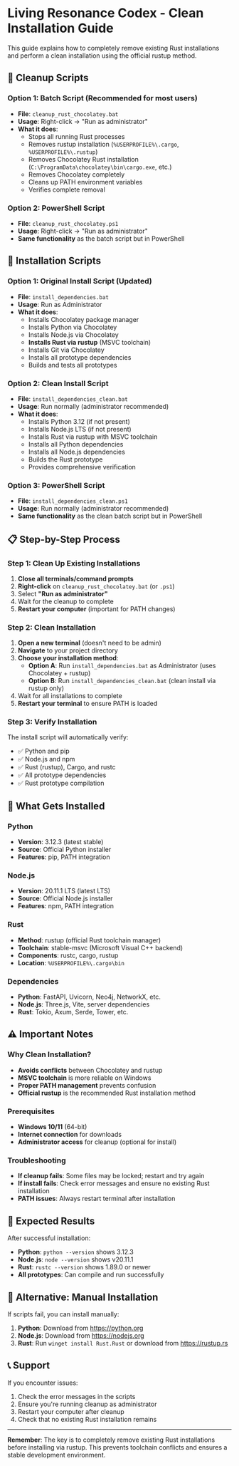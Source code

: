 # Living Resonance Codex - Clean Installation Guide

This guide explains how to completely remove existing Rust installations and perform a clean installation using the official rustup method.

## 🧹 **Cleanup Scripts**

### **Option 1: Batch Script (Recommended for most users)**
- **File**: `cleanup_rust_chocolatey.bat`
- **Usage**: Right-click → "Run as administrator"
- **What it does**:
  - Stops all running Rust processes
  - Removes rustup installation (`%USERPROFILE%\.cargo`, `%USERPROFILE%\.rustup`)
  - Removes Chocolatey Rust installation (`C:\ProgramData\chocolatey\bin\cargo.exe`, etc.)
  - Removes Chocolatey completely
  - Cleans up PATH environment variables
  - Verifies complete removal

### **Option 2: PowerShell Script**
- **File**: `cleanup_rust_chocolatey.ps1`
- **Usage**: Right-click → "Run as administrator"
- **Same functionality** as the batch script but in PowerShell

## 🚀 **Installation Scripts**

### **Option 1: Original Install Script (Updated)**
- **File**: `install_dependencies.bat`
- **Usage**: Run as Administrator
- **What it does**:
  - Installs Chocolatey package manager
  - Installs Python via Chocolatey
  - Installs Node.js via Chocolatey
  - **Installs Rust via rustup** (MSVC toolchain)
  - Installs Git via Chocolatey
  - Installs all prototype dependencies
  - Builds and tests all prototypes

### **Option 2: Clean Install Script**
- **File**: `install_dependencies_clean.bat`
- **Usage**: Run normally (administrator recommended)
- **What it does**:
  - Installs Python 3.12 (if not present)
  - Installs Node.js LTS (if not present)
  - Installs Rust via rustup with MSVC toolchain
  - Installs all Python dependencies
  - Installs all Node.js dependencies
  - Builds the Rust prototype
  - Provides comprehensive verification

### **Option 3: PowerShell Script**
- **File**: `install_dependencies_clean.ps1`
- **Usage**: Run normally (administrator recommended)
- **Same functionality** as the clean batch script but in PowerShell

## 📋 **Step-by-Step Process**

### **Step 1: Clean Up Existing Installations**
1. **Close all terminals/command prompts**
2. **Right-click** on `cleanup_rust_chocolatey.bat` (or `.ps1`)
3. Select **"Run as administrator"**
4. Wait for the cleanup to complete
5. **Restart your computer** (important for PATH changes)

### **Step 2: Clean Installation**
1. **Open a new terminal** (doesn't need to be admin)
2. **Navigate** to your project directory
3. **Choose your installation method**:
   - **Option A**: Run `install_dependencies.bat` as Administrator (uses Chocolatey + rustup)
   - **Option B**: Run `install_dependencies_clean.bat` (clean install via rustup only)
4. Wait for all installations to complete
5. **Restart your terminal** to ensure PATH is loaded

### **Step 3: Verify Installation**
The install script will automatically verify:
- ✅ Python and pip
- ✅ Node.js and npm
- ✅ Rust (rustup), Cargo, and rustc
- ✅ All prototype dependencies
- ✅ Rust prototype compilation

## 🔧 **What Gets Installed**

### **Python**
- **Version**: 3.12.3 (latest stable)
- **Source**: Official Python installer
- **Features**: pip, PATH integration

### **Node.js**
- **Version**: 20.11.1 LTS (latest LTS)
- **Source**: Official Node.js installer
- **Features**: npm, PATH integration

### **Rust**
- **Method**: rustup (official Rust toolchain manager)
- **Toolchain**: stable-msvc (Microsoft Visual C++ backend)
- **Components**: rustc, cargo, rustup
- **Location**: `%USERPROFILE%\.cargo\bin`

### **Dependencies**
- **Python**: FastAPI, Uvicorn, Neo4j, NetworkX, etc.
- **Node.js**: Three.js, Vite, server dependencies
- **Rust**: Tokio, Axum, Serde, Tower, etc.

## ⚠️ **Important Notes**

### **Why Clean Installation?**
- **Avoids conflicts** between Chocolatey and rustup
- **MSVC toolchain** is more reliable on Windows
- **Proper PATH management** prevents confusion
- **Official rustup** is the recommended Rust installation method

### **Prerequisites**
- **Windows 10/11** (64-bit)
- **Internet connection** for downloads
- **Administrator access** for cleanup (optional for install)

### **Troubleshooting**
- **If cleanup fails**: Some files may be locked; restart and try again
- **If install fails**: Check error messages and ensure no existing Rust installation
- **PATH issues**: Always restart terminal after installation

## 🎯 **Expected Results**

After successful installation:
- **Python**: `python --version` shows 3.12.3
- **Node.js**: `node --version` shows v20.11.1
- **Rust**: `rustc --version` shows 1.89.0 or newer
- **All prototypes**: Can compile and run successfully

## 🔄 **Alternative: Manual Installation**

If scripts fail, you can install manually:
1. **Python**: Download from https://python.org
2. **Node.js**: Download from https://nodejs.org
3. **Rust**: Run `winget install Rust.Rust` or download from https://rustup.rs

## 📞 **Support**

If you encounter issues:
1. Check the error messages in the scripts
2. Ensure you're running cleanup as administrator
3. Restart your computer after cleanup
4. Check that no existing Rust installation remains

---

**Remember**: The key is to completely remove existing Rust installations before installing via rustup. This prevents toolchain conflicts and ensures a stable development environment.

